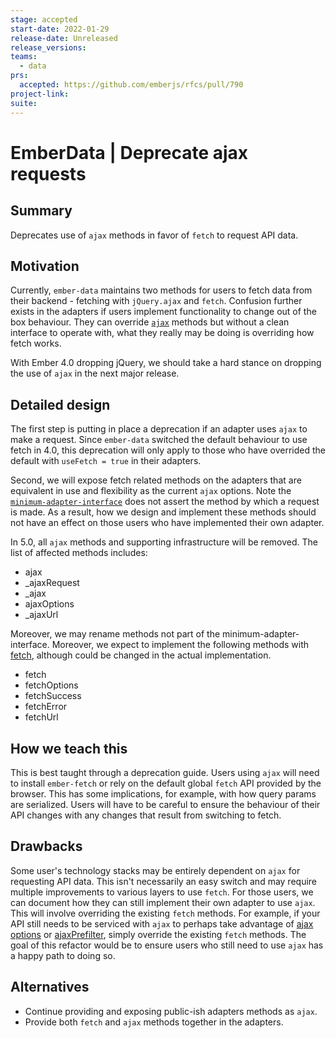 ```yaml
---
stage: accepted
start-date: 2022-01-29
release-date: Unreleased
release_versions:
teams:
  - data
prs:
  accepted: https://github.com/emberjs/rfcs/pull/790
project-link:
suite:
---
```


# EmberData | Deprecate ajax requests

## Summary

Deprecates use of `ajax` methods in favor of `fetch` to request API data.

## Motivation

Currently, `ember-data` maintains two methods for users to fetch data from their backend - fetching with `jQuery.ajax` and `fetch`.  Confusion further exists in the adapters if users implement functionality to change out of the box behaviour. They can override [`ajax`](https://github.com/emberjs/data/blob/e076e0ae71ae6426ca53ad3c5501a0af7ceca883/packages/adapter/addon/rest.ts#L1091-L1126) methods but without a clean interface to operate with, what they really may be doing is overriding how fetch works.

With Ember 4.0 dropping jQuery, we should take a hard stance on dropping the use of `ajax` in the next major release.

## Detailed design

The first step is putting in place a deprecation if an adapter uses `ajax` to make a request. Since `ember-data` switched the default behaviour to use fetch in 4.0, this deprecation will only apply to those who have overrided the default with `useFetch = true` in their adapters.

Second, we will expose fetch related methods on the adapters that are equivalent in use and flexibility as the current `ajax` options.  Note the [`minimum-adapter-interface`](https://github.com/emberjs/data/blob/master/packages/store/addon/-private/ts-interfaces/minimum-adapter-interface.ts) does not assert the method by which a request is made. As a result, how we design and implement these methods should not have an effect on those users who have implemented their own adapter.

In 5.0, all `ajax` methods and supporting infrastructure will be removed. The list of affected methods includes:

- ajax
- _ajaxRequest
- _ajax
- ajaxOptions
- _ajaxUrl

Moreover, we may rename methods not part of the minimum-adapter-interface. Moreover, we expect to implement the following methods with [fetch](https://developer.mozilla.org/en-US/docs/Web/API/Fetch_API/Using_Fetch), although could be changed in the actual implementation.

- fetch
- fetchOptions
- fetchSuccess
- fetchError
- fetchUrl

## How we teach this

This is best taught through a deprecation guide. Users using `ajax` will need to install `ember-fetch` or rely on the default global `fetch` API provided by the browser.  This has some implications, for example, with how query params are serialized.  Users will have to be careful to ensure the behaviour of their API changes with any changes that result from switching to fetch.

## Drawbacks

Some user's technology stacks may be entirely dependent on `ajax` for requesting API data.  This isn't necessarily an easy switch and may require multiple improvements to various layers to use `fetch`. For those users, we can document how they can still implement their own adapter to use `ajax`.  This will involve overriding the existing `fetch` methods.  For example, if your API still needs to be serviced with `ajax` to perhaps take advantage of [ajax options](https://api.jquery.com/jquery.ajax/#jQuery-ajax-url-settings) or [ajaxPrefilter](https://api.jquery.com/jquery.ajaxprefilter/), simply override the existing `fetch` methods.  The goal of this refactor would be to ensure users who still need to use `ajax` has a happy path to doing so.

## Alternatives

- Continue providing and exposing public-ish adapters methods as `ajax`.
- Provide both `fetch` and `ajax` methods together in the adapters.
